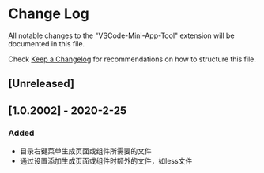# Change Log

All notable changes to the "VSCode-Mini-App-Tool" extension will be documented in this file.

Check [Keep a Changelog](http://keepachangelog.com/) for recommendations on how to structure this file.

## [Unreleased]

## [1.0.2002] - 2020-2-25
### Added
- 目录右键菜单生成页面或组件所需要的文件
- 通过设置添加生成页面或组件时额外的文件，如less文件